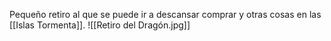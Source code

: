 Pequeño retiro al que se puede ir a descansar comprar y otras cosas en las [[Islas Tormenta]].
![[Retiro del Dragón.jpg]]
 